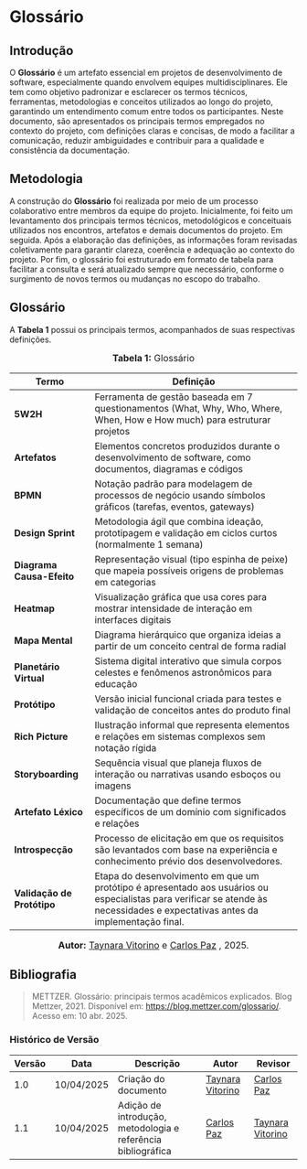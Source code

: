# Glossário

## Introdução

O **Glossário** é um artefato essencial em projetos de desenvolvimento de software, especialmente quando envolvem equipes multidisciplinares. Ele tem como objetivo padronizar e esclarecer os termos técnicos, ferramentas, metodologias e conceitos utilizados ao longo do projeto, garantindo um entendimento comum entre todos os participantes.
Neste documento, são apresentados os principais termos empregados no contexto do projeto, com definições claras e concisas, de modo a facilitar a comunicação, reduzir ambiguidades e contribuir para a qualidade e consistência da documentação.

## Metodologia

A construção do **Glossário** foi realizada por meio de um processo colaborativo entre membros da equipe do projeto. Inicialmente, foi feito um levantamento dos principais termos técnicos, metodológicos e conceituais utilizados nos encontros, artefatos e demais documentos do projeto. Em seguida. Após a elaboração das definições, as informações foram revisadas coletivamente para garantir clareza, coerência e adequação ao contexto do projeto. Por fim, o glossário foi estruturado em formato de tabela para facilitar a consulta e será atualizado sempre que necessário, conforme o surgimento de novos termos ou mudanças no escopo do trabalho.

## Glossário

A **Tabela 1** possui os principais termos, acompanhados de suas respectivas definições.

<font size="3"><p style="text-align: center"><b>Tabela 1:</b> Glossário</p></font>

| Termo | Definição |
|-------|-----------|
| **5W2H** | Ferramenta de gestão baseada em 7 questionamentos (What, Why, Who, Where, When, How e How much) para estruturar projetos |
| **Artefatos** | Elementos concretos produzidos durante o desenvolvimento de software, como documentos, diagramas e códigos |
| **BPMN** | Notação padrão para modelagem de processos de negócio usando símbolos gráficos (tarefas, eventos, gateways) |
| **Design Sprint** | Metodologia ágil que combina ideação, prototipagem e validação em ciclos curtos (normalmente 1 semana) |
| **Diagrama Causa-Efeito** | Representação visual (tipo espinha de peixe) que mapeia possíveis origens de problemas em categorias |
| **Heatmap** | Visualização gráfica que usa cores para mostrar intensidade de interação em interfaces digitais |
| **Mapa Mental** | Diagrama hierárquico que organiza ideias a partir de um conceito central de forma radial |
| **Planetário Virtual** | Sistema digital interativo que simula corpos celestes e fenômenos astronômicos para educação |
| **Protótipo** | Versão inicial funcional criada para testes e validação de conceitos antes do produto final |
| **Rich Picture** | Ilustração informal que representa elementos e relações em sistemas complexos sem notação rígida |
| **Storyboarding** | Sequência visual que planeja fluxos de interação ou narrativas usando esboços ou imagens |
| **Artefato Léxico** | Documentação que define termos específicos de um domínio com significados e relações |
| **Introspecção**  | Processo de elicitação em que os requisitos são levantados com base na experiência e conhecimento prévio dos desenvolvedores. |
| **Validação de Protótipo** |	Etapa do desenvolvimento em que um protótipo é apresentado aos usuários ou especialistas para verificar se atende às necessidades e expectativas antes da implementação final. |

<font size="3"><p style="text-align: center"><b>Autor:</b> [Taynara Vitorino](https://github.com/taybalau) e [Carlos Paz](https://github.com/dudupaz) , 2025.</p></font>

## Bibliografia

>  METTZER. Glossário: principais termos acadêmicos explicados. Blog Mettzer, 2021. Disponível em: https://blog.mettzer.com/glossario/. Acesso em: 10 abr. 2025.

### Histórico de Versão

| Versão | Data       | Descrição                                      | Autor               | Revisor            |
|--------|------------|------------------------------------------------|---------------------|--------------------|
| 1.0    | 10/04/2025 | Criação do documento | [Taynara Vitorino](https://github.com/taybalau)          |  [Carlos Paz](https://github.com/dudupaz)  |
| 1.1    | 10/04/2025 | Adição de introdução, metodologia e referência bibliográfica | [Carlos Paz](https://github.com/dudupaz)          |  [Taynara Vitorino](https://github.com/taybalau)  |